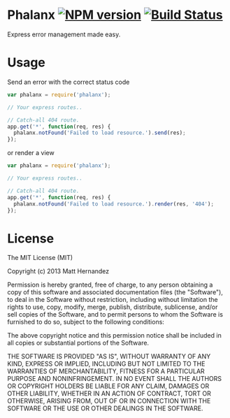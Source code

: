Phalanx [![NPM version](https://badge.fury.io/js/phalanx.svg)](http://badge.fury.io/js/phalanx) [![Build Status](https://travis-ci.org/fiveisprime/phalanx.svg?branch=master)](https://travis-ci.org/fiveisprime/phalanx)
=======

Express error management made easy.

# Usage

Send an error with the correct status code

```js
var phalanx = require('phalanx');

// Your express routes..

// Catch-all 404 route.
app.get('*', function(req, res) {
  phalanx.notFound('Failed to load resource.').send(res);
});
```

or render a view

```js
var phalanx = require('phalanx');

// Your express routes..

// Catch-all 404 route.
app.get('*', function(req, res) {
  phalanx.notFound('Failed to load resource.').render(res, '404');
});
```

# License
The MIT License (MIT)

Copyright (c) 2013 Matt Hernandez

Permission is hereby granted, free of charge, to any person obtaining a copy of
this software and associated documentation files (the "Software"), to deal in
the Software without restriction, including without limitation the rights to
use, copy, modify, merge, publish, distribute, sublicense, and/or sell copies of
the Software, and to permit persons to whom the Software is furnished to do so,
subject to the following conditions:

The above copyright notice and this permission notice shall be included in all
copies or substantial portions of the Software.

THE SOFTWARE IS PROVIDED "AS IS", WITHOUT WARRANTY OF ANY KIND, EXPRESS OR
IMPLIED, INCLUDING BUT NOT LIMITED TO THE WARRANTIES OF MERCHANTABILITY, FITNESS
FOR A PARTICULAR PURPOSE AND NONINFRINGEMENT. IN NO EVENT SHALL THE AUTHORS OR
COPYRIGHT HOLDERS BE LIABLE FOR ANY CLAIM, DAMAGES OR OTHER LIABILITY, WHETHER
IN AN ACTION OF CONTRACT, TORT OR OTHERWISE, ARISING FROM, OUT OF OR IN
CONNECTION WITH THE SOFTWARE OR THE USE OR OTHER DEALINGS IN THE SOFTWARE.
